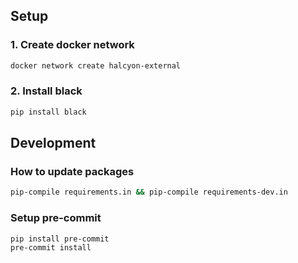 ## Setup
### 1. Create docker network
```bash
docker network create halcyon-external
```

### 2. Install black
```bash
pip install black
```

## Development

### How to update packages
```bash
pip-compile requirements.in && pip-compile requirements-dev.in
```

### Setup pre-commit
```bash
pip install pre-commit
pre-commit install
```